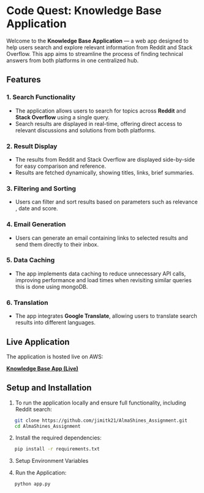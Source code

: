 # Code Quest: Knowledge Base Application

Welcome to the **Knowledge Base Application** — a web app designed to help users search and explore relevant information from Reddit and Stack Overflow. This app aims to streamline the process of finding technical answers from both platforms in one centralized hub.

## Features

### 1. Search Functionality
   - The application allows users to search for topics across **Reddit** and **Stack Overflow** using a single query.
   - Search results are displayed in real-time, offering direct access to relevant discussions and solutions from both platforms.

### 2. Result Display
   - The results from Reddit and Stack Overflow are displayed side-by-side for easy comparison and reference.
   - Results are fetched dynamically, showing titles, links, brief summaries.

### 3. Filtering and Sorting
   - Users can filter and sort results based on parameters such as relevance , date and score.

### 4. Email Generation
   - Users can generate an email containing links to selected results and send them directly to their inbox.

### 5. Data Caching
   - The app implements data caching to reduce unnecessary API calls, improving performance and load times when revisiting similar queries this is done using mongoDB.

### 6. Translation
   - The app integrates **Google Translate**, allowing users to translate search results into different languages.


## Live Application

The application is hosted live on AWS:

**[Knowledge Base App (Live)](http://13.49.74.158:5000/)**




## Setup and Installation

1) To run the application locally and ensure full functionality, including Reddit search:

```bash
   git clone https://github.com/jimitk21/AlmaShines_Assignment.git
   cd AlmaShines_Assignment
```

2) Install the required dependencies:
```bash
   pip install -r requirements.txt
```


3) Setup Environment Variables


4) Run the Application:
```bash
   python app.py
```

